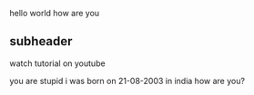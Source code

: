 hello world
how are you

## subheader
watch tutorial on youtube


you are stupid
i was born on 21-08-2003 in india
how are you?
